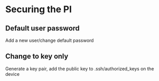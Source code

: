 Securing the PI
===============

Default user password
---------------------

Add a new user/change default password


Change to key only
------------------

Generate a key pair, add the public key to .ssh/authorized_keys on the device
